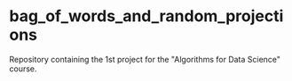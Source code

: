 # bag_of_words_and_random_projections
Repository containing the 1st project for the "Algorithms for Data Science" course.
